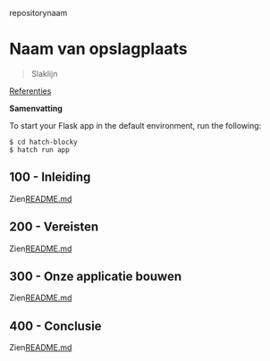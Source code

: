 repositorynaam

# Naam van opslagplaats

> Slaklijn

[Referenties](./REFERENCES.md)

**Samenvatting**

To start your Flask app in the default environment, run the following:

    $ cd hatch-blocky
    $ hatch run app

## 100 - Inleiding

Zien[README.md](./100/README.md)

## 200 - Vereisten

Zien[README.md](./200/README.md)

## 300 - Onze applicatie bouwen

Zien[README.md](./300/README.md)

## 400 - Conclusie

Zien[README.md](./400/README.md)
